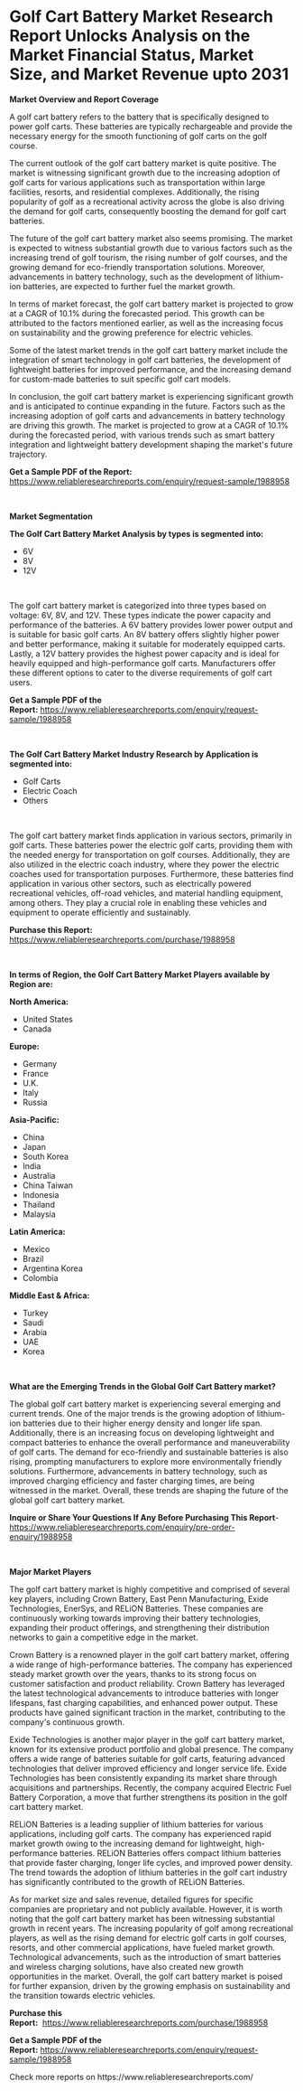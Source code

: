 <p><h1>Golf Cart Battery Market Research Report Unlocks Analysis on the Market Financial Status, Market Size, and Market Revenue upto 2031</h1></p><p><strong>Market Overview and Report Coverage</strong></p>
<p><p>A golf cart battery refers to the battery that is specifically designed to power golf carts. These batteries are typically rechargeable and provide the necessary energy for the smooth functioning of golf carts on the golf course.</p><p>The current outlook of the golf cart battery market is quite positive. The market is witnessing significant growth due to the increasing adoption of golf carts for various applications such as transportation within large facilities, resorts, and residential complexes. Additionally, the rising popularity of golf as a recreational activity across the globe is also driving the demand for golf carts, consequently boosting the demand for golf cart batteries.</p><p>The future of the golf cart battery market also seems promising. The market is expected to witness substantial growth due to various factors such as the increasing trend of golf tourism, the rising number of golf courses, and the growing demand for eco-friendly transportation solutions. Moreover, advancements in battery technology, such as the development of lithium-ion batteries, are expected to further fuel the market growth.</p><p>In terms of market forecast, the golf cart battery market is projected to grow at a CAGR of 10.1% during the forecasted period. This growth can be attributed to the factors mentioned earlier, as well as the increasing focus on sustainability and the growing preference for electric vehicles.</p><p>Some of the latest market trends in the golf cart battery market include the integration of smart technology in golf cart batteries, the development of lightweight batteries for improved performance, and the increasing demand for custom-made batteries to suit specific golf cart models.</p><p>In conclusion, the golf cart battery market is experiencing significant growth and is anticipated to continue expanding in the future. Factors such as the increasing adoption of golf carts and advancements in battery technology are driving this growth. The market is projected to grow at a CAGR of 10.1% during the forecasted period, with various trends such as smart battery integration and lightweight battery development shaping the market's future trajectory.</p></p>
<p><strong>Get a Sample PDF of the Report:</strong> <a href="https://www.reliableresearchreports.com/enquiry/request-sample/1988958">https://www.reliableresearchreports.com/enquiry/request-sample/1988958</a></p>
<p>&nbsp;</p>
<p><strong>Market Segmentation</strong></p>
<p><strong>The Golf Cart Battery Market Analysis by types is segmented into:</strong></p>
<p><ul><li>6V</li><li>8V</li><li>12V</li></ul></p>
<p>&nbsp;</p>
<p><p>The golf cart battery market is categorized into three types based on voltage: 6V, 8V, and 12V. These types indicate the power capacity and performance of the batteries. A 6V battery provides lower power output and is suitable for basic golf carts. An 8V battery offers slightly higher power and better performance, making it suitable for moderately equipped carts. Lastly, a 12V battery provides the highest power capacity and is ideal for heavily equipped and high-performance golf carts. Manufacturers offer these different options to cater to the diverse requirements of golf cart users.</p></p>
<p><strong>Get a Sample PDF of the Report:</strong>&nbsp;<a href="https://www.reliableresearchreports.com/enquiry/request-sample/1988958">https://www.reliableresearchreports.com/enquiry/request-sample/1988958</a></p>
<p>&nbsp;</p>
<p><strong>The Golf Cart Battery Market Industry Research by Application is segmented into:</strong></p>
<p><ul><li>Golf Carts</li><li>Electric Coach</li><li>Others</li></ul></p>
<p>&nbsp;</p>
<p><p>The golf cart battery market finds application in various sectors, primarily in golf carts. These batteries power the electric golf carts, providing them with the needed energy for transportation on golf courses. Additionally, they are also utilized in the electric coach industry, where they power the electric coaches used for transportation purposes. Furthermore, these batteries find application in various other sectors, such as electrically powered recreational vehicles, off-road vehicles, and material handling equipment, among others. They play a crucial role in enabling these vehicles and equipment to operate efficiently and sustainably.</p></p>
<p><strong>Purchase this Report:</strong>&nbsp; <a href="https://www.reliableresearchreports.com/purchase/1988958">https://www.reliableresearchreports.com/purchase/1988958</a></p>
<p>&nbsp;</p>
<p><strong>In terms of Region, the Golf Cart Battery Market Players available by Region are:</strong></p>
<p>
    <p> <strong> North America: </strong>
        <ul>
            <li>United States</li>
            <li>Canada</li>
        </ul>
        </p> 
    <p> <strong> Europe: </strong>
        <ul>
            <li>Germany</li>
            <li>France</li>
            <li>U.K.</li>
            <li>Italy</li>
            <li>Russia</li>
        </ul>
        </p> 
    <p> <strong> Asia-Pacific: </strong>
        <ul>
            <li>China</li>
            <li>Japan</li>
            <li>South Korea</li>
            <li>India</li>
            <li>Australia</li>
            <li>China Taiwan</li>
            <li>Indonesia</li>
            <li>Thailand</li>
            <li>Malaysia</li>
        </ul>
        </p> 
    <p> <strong> Latin America: </strong>
        <ul>
            <li>Mexico</li>
            <li>Brazil</li>
            <li>Argentina Korea</li>
            <li>Colombia</li>
        </ul>
        </p> 
    <p> <strong> Middle East & Africa: </strong>
        <ul>
            <li>Turkey</li>
            <li>Saudi</li>
            <li>Arabia</li>
            <li>UAE</li>
            <li>Korea</li>
        </ul>
    </p>
    </p>
<p>&nbsp;</p>
<p><strong>What are the Emerging Trends in the Global Golf Cart Battery market?</strong></p>
<p><p>The global golf cart battery market is experiencing several emerging and current trends. One of the major trends is the growing adoption of lithium-ion batteries due to their higher energy density and longer life span. Additionally, there is an increasing focus on developing lightweight and compact batteries to enhance the overall performance and maneuverability of golf carts. The demand for eco-friendly and sustainable batteries is also rising, prompting manufacturers to explore more environmentally friendly solutions. Furthermore, advancements in battery technology, such as improved charging efficiency and faster charging times, are being witnessed in the market. Overall, these trends are shaping the future of the global golf cart battery market.</p></p>
<p><strong>Inquire or Share Your Questions If Any Before Purchasing This Report</strong>- <a href="https://www.reliableresearchreports.com/enquiry/pre-order-enquiry/1988958">https://www.reliableresearchreports.com/enquiry/pre-order-enquiry/1988958</a></p>
<p>&nbsp;</p>
<p><strong>Major Market Players</strong></p>
<p><p>The golf cart battery market is highly competitive and comprised of several key players, including Crown Battery, East Penn Manufacturing, Exide Technologies, EnerSys, and RELiON Batteries. These companies are continuously working towards improving their battery technologies, expanding their product offerings, and strengthening their distribution networks to gain a competitive edge in the market.</p><p>Crown Battery is a renowned player in the golf cart battery market, offering a wide range of high-performance batteries. The company has experienced steady market growth over the years, thanks to its strong focus on customer satisfaction and product reliability. Crown Battery has leveraged the latest technological advancements to introduce batteries with longer lifespans, fast charging capabilities, and enhanced power output. These products have gained significant traction in the market, contributing to the company's continuous growth.</p><p>Exide Technologies is another major player in the golf cart battery market, known for its extensive product portfolio and global presence. The company offers a wide range of batteries suitable for golf carts, featuring advanced technologies that deliver improved efficiency and longer service life. Exide Technologies has been consistently expanding its market share through acquisitions and partnerships. Recently, the company acquired Electric Fuel Battery Corporation, a move that further strengthens its position in the golf cart battery market.</p><p>RELiON Batteries is a leading supplier of lithium batteries for various applications, including golf carts. The company has experienced rapid market growth owing to the increasing demand for lightweight, high-performance batteries. RELiON Batteries offers compact lithium batteries that provide faster charging, longer life cycles, and improved power density. The trend towards the adoption of lithium batteries in the golf cart industry has significantly contributed to the growth of RELiON Batteries.</p><p>As for market size and sales revenue, detailed figures for specific companies are proprietary and not publicly available. However, it is worth noting that the golf cart battery market has been witnessing substantial growth in recent years. The increasing popularity of golf among recreational players, as well as the rising demand for electric golf carts in golf courses, resorts, and other commercial applications, have fueled market growth. Technological advancements, such as the introduction of smart batteries and wireless charging solutions, have also created new growth opportunities in the market. Overall, the golf cart battery market is poised for further expansion, driven by the growing emphasis on sustainability and the transition towards electric vehicles.</p></p>
<p><strong>Purchase this Report:</strong>&nbsp;&nbsp;<a href="https://www.reliableresearchreports.com/purchase/1988958">https://www.reliableresearchreports.com/purchase/1988958</a></p>
<p></p>
<p><strong>Get a Sample PDF of the Report:</strong>&nbsp;<a href="https://www.reliableresearchreports.com/enquiry/request-sample/1988958">https://www.reliableresearchreports.com/enquiry/request-sample/1988958</a></p>
<p>Check more reports on https://www.reliableresearchreports.com/</p>